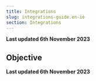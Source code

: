 ```yaml
---
title: Integrations
slug: integrations-guide.en-ie
section: Integrations
---
```


**Last updated 6th November 2023**



## Objective  

**Last updated 6th November 2023**

